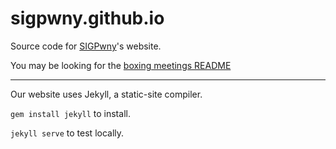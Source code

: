 sigpwny.github.io
============

Source code for [SIGPwny](//sigpwny.github.io)'s website.

You may be looking for the [boxing meetings README](https://github.com/sigpwny/sigpwny.github.io/tree/master/_meetings#boxing-meetings)

---

Our website uses Jekyll, a static-site compiler.

`gem install jekyll` to install.

`jekyll serve` to test locally.
